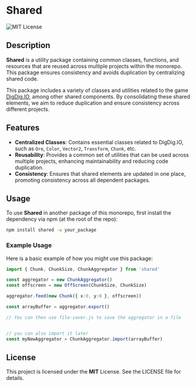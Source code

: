 
# Shared
![MIT License](https://img.shields.io/badge/License-MIT-green.svg)

## Description

**Shared** is a utility package containing common classes, functions, and resources that are reused across multiple projects within the monorepo. This package ensures consistency and avoids duplication by centralizing shared code.

This package includes a variety of classes and utilities related to the game [DigDig.IO](https://digdig.io/), among other shared components. By consolidating these shared elements, we aim to reduce duplication and ensure consistency across different projects.

## Features

- **Centralized Classes**: Contains essential classes related to DigDig.IO, such as `Ore`, `Color`, `Vector2`, `Transform`, `Chunk`, etc.
- **Reusability**: Provides a common set of utilities that can be used across multiple projects, enhancing maintainability and reducing code duplication.
- **Consistency**: Ensures that shared elements are updated in one place, promoting consistency across all dependent packages.

## Usage

To use **Shared** in another package of this monorepo, first install the dependency via npm (at the root of the repo):

```bash
npm install shared -w your_package
```

### Example Usage

Here is a basic example of how you might use this package:

```typescript
import { Chunk, ChunkSize, ChunkAggregator } from 'shared'

const aggregator = new ChunkAggregator()
const offscreen = new OffScreen(ChunkSize, ChunkSize)

aggregator.feed(new Chunk({ x:0, y:0 }, offscreen))

const arrayBuffer = aggregator.export()

// You can then use file-saver.js to save the aggregator in a file


// you can also import it later
const myNewAggregator = ChunkAggregator.import(arrayBuffer)
```

## License

This project is licensed under the **MIT** License. See the LICENSE file for details.
